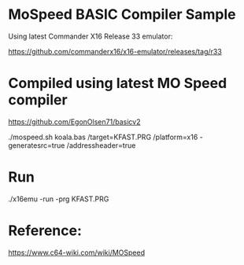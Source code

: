 # MoSpeed BASIC Compiler Sample

Using latest Commander X16 Release 33 emulator:

https://github.com/commanderx16/x16-emulator/releases/tag/r33

# Compiled using latest MO Speed compiler

https://github.com/EgonOlsen71/basicv2

./mospeed.sh koala.bas /target=KFAST.PRG /platform=x16 -generatesrc=true /addressheader=true

# Run

./x16emu -run -prg KFAST.PRG

# Reference:

https://www.c64-wiki.com/wiki/MOSpeed
